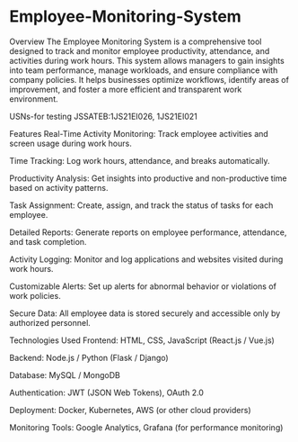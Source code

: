 # Employee-Monitoring-System
Overview
The Employee Monitoring System is a comprehensive tool designed to track and monitor employee productivity, attendance, and activities during work hours. This system allows managers to gain insights into team performance, manage workloads, and ensure compliance with company policies. It helps businesses optimize workflows, identify areas of improvement, and foster a more efficient and transparent work environment.

USNs-for testing JSSATEB:1JS21EI026, 1JS21EI021

Features
Real-Time Activity Monitoring: Track employee activities and screen usage during work hours.

Time Tracking: Log work hours, attendance, and breaks automatically.

Productivity Analysis: Get insights into productive and non-productive time based on activity patterns.

Task Assignment: Create, assign, and track the status of tasks for each employee.

Detailed Reports: Generate reports on employee performance, attendance, and task completion.

Activity Logging: Monitor and log applications and websites visited during work hours.

Customizable Alerts: Set up alerts for abnormal behavior or violations of work policies.

Secure Data: All employee data is stored securely and accessible only by authorized personnel.

Technologies Used
Frontend: HTML, CSS, JavaScript (React.js / Vue.js)

Backend: Node.js / Python (Flask / Django)

Database: MySQL / MongoDB

Authentication: JWT (JSON Web Tokens), OAuth 2.0

Deployment: Docker, Kubernetes, AWS (or other cloud providers)

Monitoring Tools: Google Analytics, Grafana (for performance monitoring)
